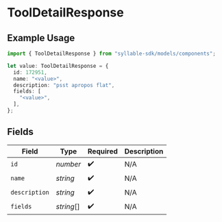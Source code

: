# ToolDetailResponse

## Example Usage

```typescript
import { ToolDetailResponse } from "syllable-sdk/models/components";

let value: ToolDetailResponse = {
  id: 172951,
  name: "<value>",
  description: "psst apropos flat",
  fields: [
    "<value>",
  ],
};
```

## Fields

| Field              | Type               | Required           | Description        |
| ------------------ | ------------------ | ------------------ | ------------------ |
| `id`               | *number*           | :heavy_check_mark: | N/A                |
| `name`             | *string*           | :heavy_check_mark: | N/A                |
| `description`      | *string*           | :heavy_check_mark: | N/A                |
| `fields`           | *string*[]         | :heavy_check_mark: | N/A                |